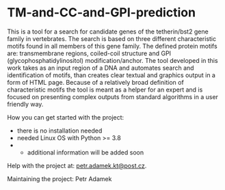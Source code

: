 # TM-and-CC-and-GPI-prediction
This is a tool for a search for candidate genes of the tetherin/bst2 gene family in vertebrates. The search is based on three different characteristic motifs found in all members of this gene family. The defined protein motifs are: transmembrane regions, coiled-coil structure and GPI (glycophosphatidylinositol) modification/anchor. The tool developed in this work takes as an input region of a DNA and automates search and identification of motifs, than creates clear textual and graphics output in a form of HTML page. Because of a relatively broad definition of characteristic motifs the tool is meant as a helper for an expert and is focused on presenting complex outputs from standard algorithms in a user friendly way.

How you can get started with the project:
- there is no installation needed
- needed Linux OS with Python >= 3.8
- - additional information will be added soon

Help with the project at: petr.adamek.kt@post.cz.

Maintaining the project: Petr Adamek
